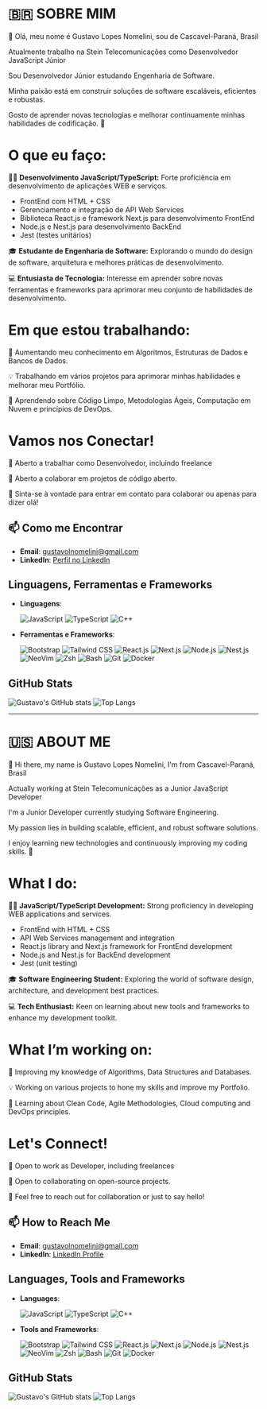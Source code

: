 # 🇧🇷 SOBRE MIM 

👋 Olá, meu nome é Gustavo Lopes Nomelini, sou de Cascavel-Paraná, Brasil

Atualmente trabalho na Stein Telecomunicações como Desenvolvedor JavaScript Júnior

Sou Desenvolvedor Júnior estudando Engenharia de Software.

Minha paixão está em construir soluções de software escaláveis, eficientes e robustas.

Gosto de aprender novas tecnologias e melhorar continuamente minhas habilidades de codificação. 🚀

# O que eu faço:
👨‍💻 **Desenvolvimento JavaScript/TypeScript:** Forte proficiência em desenvolvimento de aplicações WEB e serviços.
  - FrontEnd com HTML + CSS 
  - Gerenciamento e integração de API Web Services
  - Biblioteca React.js e framework Next.js para desenvolvimento FrontEnd
  - Node.js e Nest.js para desenvolvimento BackEnd
  - Jest (testes unitários)

🎓 **Estudante de Engenharia de Software:** Explorando o mundo do design de software, arquitetura e melhores práticas de desenvolvimento.

💻 **Entusiasta de Tecnologia:** Interesse em aprender sobre novas ferramentas e frameworks para aprimorar meu conjunto de habilidades de desenvolvimento.

# Em que estou trabalhando:
📘 Aumentando meu conhecimento em Algoritmos, Estruturas de Dados e Bancos de Dados.

💡 Trabalhando em vários projetos para aprimorar minhas habilidades e melhorar meu Portfólio.

🌱 Aprendendo sobre Código Limpo, Metodologias Ágeis, Computação em Nuvem e princípios de DevOps.

# Vamos nos Conectar!
💼 Aberto a trabalhar como Desenvolvedor, incluindo freelance

🔧 Aberto a colaborar em projetos de código aberto.

🤝 Sinta-se à vontade para entrar em contato para colaborar ou apenas para dizer olá!

## 📫 Como me Encontrar
- **Email**: [gustavolnomelini@gmail.com](mailto:gustavolnomelini@gmail.com)
- **LinkedIn**: [Perfil no LinkedIn](https://www.linkedin.com/in/gustavo-lopes-nomelini-144bb1212/)

## Linguagens, Ferramentas e Frameworks

- **Linguagens**:
  
  ![JavaScript](https://img.shields.io/badge/JavaScript-F7DF1E?style=for-the-badge&logo=javascript&logoColor=black)
  ![TypeScript](https://img.shields.io/badge/TypeScript-3178C6?style=for-the-badge&logo=typescript&logoColor=white)
  ![C++](https://img.shields.io/badge/C%2B%2B-00599C?style=for-the-badge&logo=c%2B%2B&logoColor=white)

- **Ferramentas e Frameworks**:

  ![Bootstrap](https://img.shields.io/badge/Bootstrap-7952B3?style=for-the-badge&logo=bootstrap&logoColor=white)
  ![Tailwind CSS](https://img.shields.io/badge/Tailwind%20CSS-38B2AC?style=for-the-badge&logo=tailwind-css&logoColor=white)
  ![React.js](https://img.shields.io/badge/React-20232A?style=for-the-badge&logo=react&logoColor=61DAFB)
  ![Next.js](https://img.shields.io/badge/Next.js-000000?style=for-the-badge&logo=next.js&logoColor=white)
  ![Node.js](https://img.shields.io/badge/Node.js-339933?style=for-the-badge&logo=node.js&logoColor=white)
  ![Nest.js](https://img.shields.io/badge/Nest.js-E0234E?style=for-the-badge&logo=nestjs&logoColor=white)
  ![NeoVim](https://img.shields.io/badge/NeoVim-57A143?style=for-the-badge&logo=neovim&logoColor=white)
  ![Zsh](https://img.shields.io/badge/Zsh-5E0E02?style=for-the-badge&logo=gnu-bash&logoColor=white)
  ![Bash](https://img.shields.io/badge/Bash-4EAA25?style=for-the-badge&logo=gnu-bash&logoColor=white)
  ![Git](https://img.shields.io/badge/Git-F05032?style=for-the-badge&logo=git&logoColor=white)
  ![Docker](https://img.shields.io/badge/Docker-2496ED?style=for-the-badge&logo=docker&logoColor=white)

## GitHub Stats
![Gustavo's GitHub stats](https://github-readme-stats.vercel.app/api?username=gustavo-nomelini&show_icons=true&theme=nightowl)
![Top Langs](https://github-readme-stats.vercel.app/api/top-langs/?username=gustavo-nomelini&layout=compact&theme=nightowl)

---

# 🇺🇸 ABOUT ME

👋 Hi there, my name is Gustavo Lopes Nomelini, I'm from Cascavel-Paraná, Brasil

Actually working at Stein Telecomunicações as a Junior JavaScript Developer

I'm a Junior Developer currently studying Software Engineering.

My passion lies in building scalable, efficient, and robust software solutions.

I enjoy learning new technologies and continuously improving my coding skills. 🚀

# What I do:
👨‍💻 **JavaScript/TypeScript Development:** Strong proficiency in developing WEB applications and services.
  - FrontEnd with HTML + CSS 
  - API Web Services management and integration
  - React.js library and Next.js framework for FrontEnd development
  - Node.js and Nest.js for BackEnd development
  - Jest (unit testing)

🎓 **Software Engineering Student:** Exploring the world of software design, architecture, and development best practices.

💻 **Tech Enthusiast:** Keen on learning about new tools and frameworks to enhance my development toolkit.

# What I’m working on:
📘 Improving my knowledge of Algorithms, Data Structures and Databases.

💡 Working on various projects to hone my skills and improve my Portfolio.

🌱 Learning about Clean Code, Agile Methodologies, Cloud computing and DevOps principles.

# Let's Connect!
💼 Open to work as Developer, including freelances

🔧 Open to collaborating on open-source projects.

🤝 Feel free to reach out for collaboration or just to say hello!

## 📫 How to Reach Me
- **Email**: [gustavolnomelini@gmail.com](mailto:gustavolnomelini@gmail.com)
- **LinkedIn**: [LinkedIn Profile](https://www.linkedin.com/in/gustavo-lopes-nomelini-144bb1212/)

## Languages, Tools and Frameworks

- **Languages**:
  
  ![JavaScript](https://img.shields.io/badge/JavaScript-F7DF1E?style=for-the-badge&logo=javascript&logoColor=black)
  ![TypeScript](https://img.shields.io/badge/TypeScript-3178C6?style=for-the-badge&logo=typescript&logoColor=white)
  ![C++](https://img.shields.io/badge/C%2B%2B-00599C?style=for-the-badge&logo=c%2B%2B&logoColor=white)

- **Tools and Frameworks**:

  ![Bootstrap](https://img.shields.io/badge/Bootstrap-7952B3?style=for-the-badge&logo=bootstrap&logoColor=white)
  ![Tailwind CSS](https://img.shields.io/badge/Tailwind%20CSS-38B2AC?style=for-the-badge&logo=tailwind-css&logoColor=white)
  ![React.js](https://img.shields.io/badge/React-20232A?style=for-the-badge&logo=react&logoColor=61DAFB)
  ![Next.js](https://img.shields.io/badge/Next.js-000000?style=for-the-badge&logo=next.js&logoColor=white)
  ![Node.js](https://img.shields.io/badge/Node.js-339933?style=for-the-badge&logo=node.js&logoColor=white)
  ![Nest.js](https://img.shields.io/badge/Nest.js-E0234E?style=for-the-badge&logo=nestjs&logoColor=white)
  ![NeoVim](https://img.shields.io/badge/NeoVim-57A143?style=for-the-badge&logo=neovim&logoColor=white)
  ![Zsh](https://img.shields.io/badge/Zsh-5E0E02?style=for-the-badge&logo=gnu-bash&logoColor=white)
  ![Bash](https://img.shields.io/badge/Bash-4EAA25?style=for-the-badge&logo=gnu-bash&logoColor=white)
  ![Git](https://img.shields.io/badge/Git-F05032?style=for-the-badge&logo=git&logoColor=white)
  ![Docker](https://img.shields.io/badge/Docker-2496ED?style=for-the-badge&logo=docker&logoColor=white)

## GitHub Stats
![Gustavo's GitHub stats](https://github-readme-stats.vercel.app/api?username=gustavo-nomelini&show_icons=true&theme=nightowl)
![Top Langs](https://github-readme-stats.vercel.app/api/top-langs/?username=gustavo-nomelini&layout=compact&theme=nightowl)
